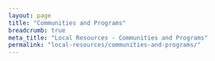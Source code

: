 ```yaml
---
layout: page
title: "Communities and Programs"
breadcrumb: true
meta_title: "Local Resources - Communities and Programs"
permalink: "local-resources/communities-and-programs/"
---
```


